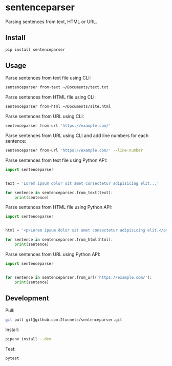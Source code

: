 # sentenceparser

Parsing sentences from text, HTML or URL.

## Install

```bash
pip install sentenceparser
```

## Usage

Parse sentences from text file using CLI:

```bash
sentenceparser from-text ~/Documents/text.txt
```

Parse sentences from HTML file using CLI:

```bash
sentenceparser from-html ~/Documents/site.html
```

Parse sentences from URL using CLI:

```bash
sentenceparser from-url 'https://example.com/'
```

Parse sentences from URL using CLI and add line numbers for each sentence:

```bash
sentenceparser from-url 'https://example.com/' --line-number
```

Parse sentences from text file using Python API:

```python
import sentenceparser


text = 'Lorem ipsum dolor sit amet consectetur adipisicing elit...'

for sentence in sentenceparser.from_text(text):
    print(sentence)
```

Parse sentences from HTML file using Python API:

```python
import sentenceparser


html = '<p>Lorem ipsum dolor sit amet consectetur adipisicing elit.</p><p>...'

for sentence in sentenceparser.from_html(html):
    print(sentence)
```

Parse sentences from URL using Python API:

```python
import sentenceparser


for sentence in sentenceparser.from_url('https://example.com/'):
    print(sentence)
```

## Development

Pull:

```bash
git pull git@github.com:2tunnels/sentenceparser.git
```

Install:

```bash
pipenv install --dev
```

Test:

```bash
pytest
```
